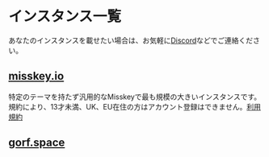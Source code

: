 # インスタンス一覧
あなたのインスタンスを載せたい場合は、お気軽に[Discord](https://discord.gg/Wp8gVStHW3)などでご連絡ください。

## [misskey.io](https://misskey.io/)
特定のテーマを持たず汎用的なMisskeyで最も規模の大きいインスタンスです。規約により、13才未満、UK、EU在住の方はアカウント登録はできません。[利用規約](https://service.misskey.io/ja/tos)

## [gorf.space](https://gorf.space/)

